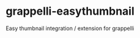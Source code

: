 grappelli-easythumbnail
=======================

Easy thumbnail integration / extension for grappelli